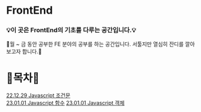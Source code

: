 # FrontEnd 

### 💡이 곳은 FrontEnd의 기초를 다루는 공간입니다.💡    
🌱월 ~ 금 동안 공부한 FE 분야의 공부를 하는 공간입니다. 서툴지만 열심히 잔디를 깔아보고자 합니다.🌱    


# 🌼목차🌼
[22.12.29 Javascript 조건문](https://github.com/bright-affection/Frontend/blob/main/javascript_study/javascript%20%EC%A1%B0%EA%B1%B4%EB%AC%B8.md)  
[23.01.01 Javascript 함수](https://github.com/bright-affection/Frontend/blob/main/javascript_study/javascript%20%ED%95%A8%EC%88%98.md)
[23.01.01 Javascript 객체](https://github.com/bright-affection/Frontend/blob/main/javascript_study/javascript%20%ED%95%A8%EC%88%98.md)